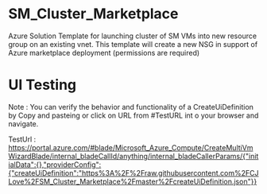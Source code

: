# SM_Cluster_Marketplace
Azure Solution Template for launching cluster of SM VMs into new resource group on an existing vnet.  This template will create a new NSG in support of Azure marketplace deployment (permissions are required)

# UI Testing
Note : You can verify the behavior and functionality of a CreateUiDefinition by Copy and pasteing or click on URL from #TestURL int
o your browser and navigate.

TestUrl :  https://portal.azure.com/#blade/Microsoft_Azure_Compute/CreateMultiVmWizardBlade/internal_bladeCallId/anything/internal_bladeCallerParams/{"initialData":{},"providerConfig":{"createUiDefinition":"https%3A%2F%2Fraw.githubusercontent.com%2FCJLove%2FSM_Cluster_Marketplace%2Fmaster%2FcreateUiDefinition.json"}}
